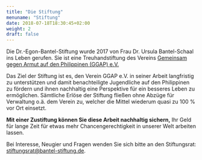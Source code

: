 ```yaml
---
title: "Die Stiftung"
menuname: "Stiftung"
date: 2018-07-18T18:30:45+02:00
weight: 2
draft: false
---
```

Die Dr.-Egon-Bantel-Stiftung wurde 2017 von Frau Dr. Ursula Bantel-Schaal ins
Leben gerufen. Sie ist eine Treuhandstiftung des Vereins
[Gemeinsam gegen Armut auf den Philippinen (GGAP) e.V.][1]

Das Ziel der Stiftung ist es, den Verein GGAP e.V. in seiner Arbeit langfristig
zu unterstützen und damit benachteiligte Jugendliche auf den Philippinen zu
fördern und ihnen nachhaltig eine Perspektive für ein besseres Leben zu
ermöglichen. Sämtliche Erlöse der Stiftung fließen ohne Abzüge für Verwaltung
o.ä. dem Verein zu, welcher die Mittel wiederum quasi zu 100 % vor Ort einsetzt. 

**Mit einer Zustiftung können Sie diese Arbeit nachhaltig sichern,** Ihr Geld für
lange Zeit für etwas mehr Chancengerechtigkeit in unserer Welt arbeiten lassen. 

Bei Interesse, Neugier und Fragen wenden Sie sich bitte an den Stiftungsrat:
[stiftungsrat@bantel-stiftung.de][2].

[1]: #verein
[2]: mailto:stiftungsrat@gemeinsam-gegen-armut.org
